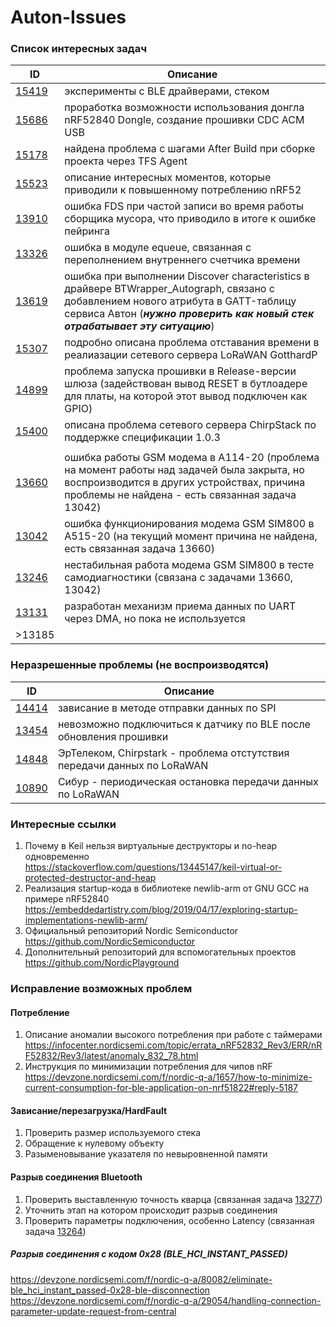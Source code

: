 # Auton-Issues
### Список интересных задач
| ID | Описание |
| --- | --- |
| [15419](http://atfs16:8080/tfs/DefaultCollection/A/_workitems?_a=edit&id=15419) | эксперименты с BLE драйверами, стеком |
| [15686](http://atfs16:8080/tfs/DefaultCollection/A/_workitems?_a=edit&id=15686) | проработка возможности использования донгла nRF52840 Dongle, создание прошивки CDC ACM USB |
| [15178](http://atfs16:8080/tfs/DefaultCollection/A/_workitems?_a=edit&id=15178) | найдена проблема с шагами After Build при сборке проекта через TFS Agent |
| [15523](http://atfs16:8080/tfs/DefaultCollection/A/_workitems?_a=edit&id=15523) | описание интересных моментов, которые приводили к повышенному потреблению nRF52 |
| [13910](http://atfs16:8080/tfs/DefaultCollection/A/_workitems?_a=edit&id=13910) | ошибка FDS при частой записи во время работы сборщика мусора, что приводило в итоге к ошибке пейринга |
| [13326](http://atfs16:8080/tfs/DefaultCollection/A/_workitems?_a=edit&id=13326) | ошибка в модуле equeue, связанная с переполнением внутреннего счетчика времени |
| [13619](http://atfs16:8080/tfs/DefaultCollection/A/_workitems?_a=edit&id=13619) | ошибка при выполнении Discover characteristics в драйвере BTWrapper_Autograph, связано с добавлением нового атрибута в GATT-таблицу сервиса Автон (**_нужно проверить как новый стек отрабатывает эту ситуацию_**) |
| [15307](http://atfs16:8080/tfs/DefaultCollection/A/_workitems?_a=edit&id=15307) | подробно описана проблема отставания времени в реалиазации сетевого сервера LoRaWAN GotthardP |
| [14899](http://atfs16:8080/tfs/DefaultCollection/A/_workitems?_a=edit&id=14899) | проблема запуска прошивки в Release-версии шлюза (задействован вывод RESET в бутлоадере для платы, на которой этот вывод подключен как GPIO) |
| [15400](http://atfs16:8080/tfs/DefaultCollection/A/_workitems?_a=edit&id=15400) | описана проблема сетевого сервера ChirpStack по поддержке спецификации 1.0.3 |
|  |  |
| [13660](http://atfs16:8080/tfs/DefaultCollection/A/_workitems?_a=edit&id=13660) | ошибка работы GSM модема в A114-20 (проблема на момент работы над задачей была закрыта, но воспроизводится в других устройствах, причина проблемы не найдена - есть связанная задача 13042) |
| [13042](http://atfs16:8080/tfs/DefaultCollection/A/_workitems?_a=edit&id=13042) | ошибка функционирования модема GSM SIM800 в A515-20 (на текущий момент причина не найдена, есть связанная задача 13660) |
| [13246](http://atfs16:8080/tfs/DefaultCollection/A/_workitems?_a=edit&id=13246) | нестабильная работа модема GSM SIM800 в тесте самодиагностики (связана с задачами 13660, 13042) |
| [13131](http://atfs16:8080/tfs/DefaultCollection/A/_workitems?_a=edit&id=13131) | разработан механизм приема данных по UART через DMA, но пока не используется |
| >13185 | |

### Неразрешенные проблемы (не воспроизводятся)
| ID | Описание |
| --- | --- |
| [14414](http://atfs16:8080/tfs/DefaultCollection/A/_workitems?_a=edit&id=14414) | зависание в методе отправки данных по SPI |
| [13454](http://atfs16:8080/tfs/DefaultCollection/A/_workitems?_a=edit&id=13454) | невозможно подключиться к датчику по BLE после обновления прошивки |
| [14848](http://atfs16:8080/tfs/DefaultCollection/A/_workitems?_a=edit&id=14848) | ЭрТелеком, Chirpstark - проблема отстутствия передачи данных по LoRaWAN |
| [10890](http://atfs16:8080/tfs/DefaultCollection/A/_workitems?_a=edit&id=10890) | Сибур - периодическая остановка передачи данных по LoRaWAN |

### Интересные ссылки
1. Почему в Keil нельзя виртуальные деструкторы и no-heap одновременно\
https://stackoverflow.com/questions/13445147/keil-virtual-or-protected-destructor-and-heap
2. Реализация startup-кода в библиотеке newlib-arm от GNU GCC на примере nRF52840\
https://embeddedartistry.com/blog/2019/04/17/exploring-startup-implementations-newlib-arm/
3. Официальный репозиторий Nordic Semiconductor\
https://github.com/NordicSemiconductor
4. Дополнительный репозиторий для вспомогательных проектов\
https://github.com/NordicPlayground

### Исправление возможных проблем
#### Потребление
1. Описание аномалии высокого потребления при работе с таймерами\
https://infocenter.nordicsemi.com/topic/errata_nRF52832_Rev3/ERR/nRF52832/Rev3/latest/anomaly_832_78.html
2. Инструкция по минимизации потребления для чипов nRF\
https://devzone.nordicsemi.com/f/nordic-q-a/1657/how-to-minimize-current-consumption-for-ble-application-on-nrf51822#reply-5187

#### Зависание/перезагрузка/HardFault
1. Проверить размер используемого стека
2. Обращение к нулевому объекту
3. Разыменовывание указателя по невыровненной памяти

#### Разрыв соединения Bluetooth
1. Проверить выставленную точность кварца (связанная задача [13277](http://atfs16:8080/tfs/DefaultCollection/A/_workitems?_a=edit&id=13277))
2. Уточнить этап на котором происходит разрыв соединения
3. Проверить параметры подключения, особенно Latency (связанная задача [13264](http://atfs16:8080/tfs/DefaultCollection/A/_workitems?_a=edit&id=13264))

##### Разрыв соединения с кодом 0x28 (BLE_HCI_INSTANT_PASSED)
https://devzone.nordicsemi.com/f/nordic-q-a/80082/eliminate-ble_hci_instant_passed-0x28-ble-disconnection \
https://devzone.nordicsemi.com/f/nordic-q-a/29054/handling-connection-parameter-update-request-from-central
